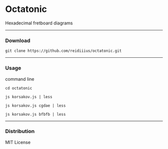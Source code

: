 # Octatonic
Hexadecimal fretboard diagrams

---

### Download

    git clone https://github.com/reidiiius/octatonic.git

---

### Usage
command line

    cd octatonic

    js korsakov.js | less

    js korsakov.js cgdae | less

    js korsakov.js bfbfb | less

---

### Distribution
MIT License


